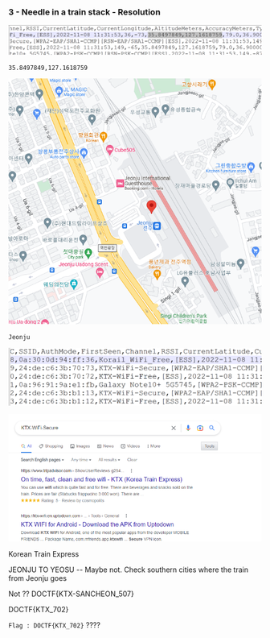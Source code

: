 ### 3 - Needle in a train stack - Resolution

![Alt text](image_001.png)

```
35.8497849,127.1618759
```

![Alt text](image_002.png)

```
Jeonju
```

![Alt text](image_003.png)

![Alt text](image_004.png)

Korean Train Express

JEONJU TO YEOSU -- Maybe not. Check southern cities where the train from Jeonju goes


Not ??
DOCTF{KTX-SANCHEON_507}

DOCTF{KTX_702}

``` Flag : DOCTF{KTX_702} ``` ????
